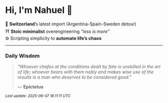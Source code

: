 # Hi, I'm Nahuel :tiger:

📍 **Switzerland**’s latest import (Argentina-Spain-Sweden detour)  
⛩️ **Stoic minimalist** overengineering *“less is more”*  
⚙️ Scripting simplicity to **automate life’s chaos**

---

### Daily Wisdom
> _"Whoever chafes at the conditions dealt by fate is unskilled in the art of life; whoever bears with them nobly and makes wise use of the results is a man who deserves to be considered good."_  
>
> — **Epictetus**

<sub>*Last update: 2025-06-07 18:11:11 UTC*</sub>

